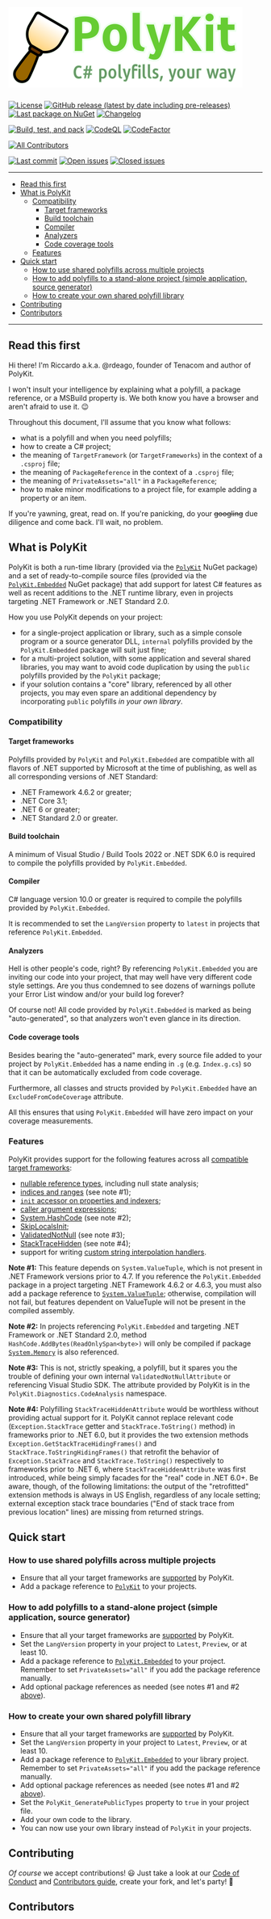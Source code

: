 # ![PolyKit - C# polyfills, your way](graphics/Readme.png)

[![License](https://img.shields.io/github/license/Tenacom/PolyKit.svg)](https://github.com/Tenacom/PolyKit/blob/main/LICENSE)
[![GitHub release (latest by date including pre-releases)](https://img.shields.io/github/v/release/Tenacom/PolyKit?include_prereleases)](https://github.com/Tenacom/PolyKit/releases)
[![Last package on NuGet](https://img.shields.io/nuget/v/PolyKit)](https://nuget.org/packages/PolyKit)
[![Changelog](https://img.shields.io/badge/changelog-Keep%20a%20Changelog%20v1.0.0-%23E05735)](https://github.com/Tenacom/PolyKit/blob/main/CHANGELOG.md)

[![Build, test, and pack](https://github.com/Tenacom/PolyKit/actions/workflows/build-test-pack.yml/badge.svg)](https://github.com/Tenacom/PolyKit/actions/workflows/build-test-pack.yml)
[![CodeQL](https://github.com/Tenacom/PolyKit/actions/workflows/codeql-analysis.yml/badge.svg)](https://github.com/Tenacom/PolyKit/actions/workflows/codeql-analysis.yml)
[![CodeFactor](https://www.codefactor.io/repository/github/Tenacom/PolyKit/badge)](https://www.codefactor.io/repository/github/Tenacom/PolyKit)

<!-- ALL-CONTRIBUTORS-BADGE:START - Do not remove or modify this section -->
[![All Contributors](https://img.shields.io/badge/all_contributors-1-orange.svg?style=flat-square)](#contributors)
<!-- ALL-CONTRIBUTORS-BADGE:END -->
[![Last commit](https://img.shields.io/github/last-commit/Tenacom/PolyKit.svg)](https://github.com/Tenacom/PolyKit/commits/main)
[![Open issues](https://img.shields.io/github/issues-raw/Tenacom/PolyKit.svg?label=open+issues)](https://github.com/Tenacom/PolyKit/issues?q=is%3Aissue+is%3Aopen+sort%3Aupdated-desc)
[![Closed issues](https://img.shields.io/github/issues-closed-raw/Tenacom/PolyKit.svg?label=closed+issues)](https://github.com/Tenacom/PolyKit/issues?q=is%3Aissue+is%3Aclosed+sort%3Aupdated-desc)

---

- [Read this first](#read-this-first)
- [What is PolyKit](#what-is-polykit)
  - [Compatibility](#compatibility)
    - [Target frameworks](#target-frameworks)
    - [Build toolchain](#build-toolchain)
    - [Compiler](#compiler)
    - [Analyzers](#analyzers)
    - [Code coverage tools](#code-coverage-tools)
  - [Features](#features)
- [Quick start](#quick-start)
  - [How to use shared polyfills across multiple projects](#how-to-use-shared-polyfills-across-multiple-projects)
  - [How to add polyfills to a stand-alone project (simple application, source generator)](#how-to-add-polyfills-to-a-stand-alone-project-simple-application-source-generator)
  - [How to create your own shared polyfill library](#how-to-create-your-own-shared-polyfill-library)
- [Contributing](#contributing)
- [Contributors](#contributors)

---

## Read this first

Hi there! I'm Riccardo a.k.a. @rdeago, founder of Tenacom and author of PolyKit.

I won't insult your intelligence by explaining what a polyfill, a package reference, or a MSBuild property is. We both know you have a browser and aren't afraid to use it. :wink:

Throughout this document, I'll assume that you know what follows:

- what is a polyfill and when you need polyfills;
- how to create a C# project;
- the meaning of `TargetFramework` (or `TargetFrameworks`) in the context of a `.csproj` file;
- the meaning of `PackageReference` in the context of a `.csproj` file;
- the meaning of `PrivateAssets="all"` in a `PackageReference`;
- how to make minor modifications to a project file, for example adding a property or an item.

If you're yawning, great, read on. If you're panicking, do your ~~googling~~ due diligence and come back. I'll wait, no problem.

## What is PolyKit

PolyKit is both a run-time library (provided via the [`PolyKit`](https://nuget.org/packages/PolyKit) NuGet package) and a set of ready-to-compile source files (provided via the [`PolyKit.Embedded`](https://nuget.org/packages/PolyKit.Embedded) NuGet package) that add support for latest C# features as well as recent additions to the .NET runtime library, even in projects targeting .NET Framework or .NET Standard 2.0.

How you use PolyKit depends on your project:

- for a single-project application or library, such as a simple console program or a source generator DLL, `internal` polyfills provided by the `PolyKit.Embedded` package will suit just fine;
- for a multi-project solution, with some application and several shared libraries, you may want to avoid code duplication by using the `public` polyfills provided by the `PolyKit` package;
- if your solution contains a "core" library, referenced by all other projects, you may even spare an additional dependency by incorporating `public` polyfills _in your own library_.

### Compatibility

#### Target frameworks

Polyfills provided by `PolyKit` and `PolyKit.Embedded` are compatible with all flavors of .NET supported by Microsoft at the time of publishing, as well as all corresponding versions of .NET Standard:

- .NET Framework 4.6.2 or greater;
- .NET Core 3.1;
- .NET 6 or greater;
- .NET Standard 2.0 or greater.

#### Build toolchain

A minimum of Visual Studio / Build Tools 2022 or .NET SDK 6.0 is required to compile the polyfills provided by `PolyKit.Embedded`.

#### Compiler

C# language version 10.0 or greater is required to compile the polyfills provided by `PolyKit.Embedded`.

It is recommended to set the `LangVersion` property to `latest` in projects that reference `PolyKit.Embedded`.

#### Analyzers

Hell is other people's code, right? By referencing `PolyKit.Embedded` you are inviting our code into your project, that may well have very different code style settings. Are you thus condemned to see dozens of warnings pollute your Error List window and/or your build log forever?

Of course not! All code provided by `PolyKit.Embedded` is marked as being "auto-generated", so that analyzers won't even glance in its direction.

#### Code coverage tools

Besides bearing the "auto-generated" mark, every source file added to your project by `PolyKit.Embedded` has a name ending in `.g` (e.g. `Index.g.cs`) so that it can be automatically excluded from code coverage.

Furthermore, all classes and structs provided by `PolyKit.Embedded` have an `ExcludeFromCodeCoverage` attribute.

All this ensures that using `PolyKit.Embedded` will have zero impact on your coverage measurements.

### Features

PolyKit provides support for the following features across all [compatible target frameworks](#target-frameworks):

- [nullable reference types](https://docs.microsoft.com/en-us/dotnet/csharp/nullable-references), including null state analysis;
- [indices and ranges](https://docs.microsoft.com/en-us/dotnet/csharp/whats-new/csharp-8#indices-and-ranges) (see note #1);
- [`init` accessor on properties and indexers](https://docs.microsoft.com/en-us/dotnet/csharp/language-reference/keywords/init);
- [caller argument expressions](https://docs.microsoft.com/en-us/dotnet/csharp/language-reference/attributes/caller-information#argument-expressions);
- [System.HashCode](https://docs.microsoft.com/en-us/dotnet/api/system.hashcode) (see note #2);
- [SkipLocalsInit](https://docs.microsoft.com/en-us/dotnet/csharp/language-reference/attributes/general#skiplocalsinit-attribute);
- [ValidatedNotNull](https://docs.microsoft.com/en-us/dotnet/api/microsoft.validatednotnullattribute) (see note #3);
- [StackTraceHidden](https://docs.microsoft.com/en-us/dotnet/api/system.diagnostics.stacktracehiddenattribute) (see note #4);
- support for writing [custom string interpolation handlers](https://docs.microsoft.com/en-us/dotnet/csharp/whats-new/tutorials/interpolated-string-handler).

**Note #1:** This feature depends on `System.ValueTuple`, which is not present in .NET Framework versions prior to 4.7. If you reference the `PolyKit.Embedded` package in a project targeting .NET Framework 4.6.2 or 4.6.3, you must also add a package reference to [`System.ValueTuple`](https://www.nuget.org/packages/System.ValueTuple); otherwise, compilation will not fail, but features dependent on ValueTuple will not be present in the compiled assembly.

**Note #2:** In projects referencing `PolyKit.Embedded` and targeting .NET Framework or .NET Standard 2.0, method `HashCode.AddBytes(ReadOnlySpan<byte>)` will only be compiled if package [`System.Memory`](https://www.nuget.org/packages/System.Memory) is also referenced.

**Note #3:** This is not, strictly speaking, a polyfill, but it spares you the trouble of defining your own internal `ValidatedNotNullAttribute` or referencing Visual Studio SDK. The attribute provided by PolyKit is in the `PolyKit.Diagnostics.CodeAnalysis` namespace.

**Note #4:** Polyfilling `StackTraceHiddenAttribute` would be worthless without providing actual support for it.
PolyKit cannot replace relevant code (`Exception.StackTrace` getter and `StackTrace.ToString()` method) in frameworks prior to .NET 6.0, but it provides the two extension methods `Exception.GetStackTraceHidingFrames()` and `StackTrace.ToStringHidingFrames()` that retrofit the behavior of `Exception.StackTrace` and `StackTrace.ToString()` respectively to frameworks prior to .NET 6, where `StackTraceHiddenAttribute` was first introduced, while being simply facades for the "real" code in .NET 6.0+.
Be aware, though, of the following limitations: the output of the "retrofitted" extension methods is always in US English, regardless of any locale setting; external exception stack trace boundaries ("End of stack trace from previous location" lines) are missing from returned strings.

## Quick start

### How to use shared polyfills across multiple projects

- Ensure that all your target frameworks are [supported](#target-frameworks) by PolyKit.
- Add a package reference to [`PolyKit`](https://nuget.org/packages/PolyKit) to your projects.

### How to add polyfills to a stand-alone project (simple application, source generator)

- Ensure that all your target frameworks are [supported](#target-frameworks) by PolyKit.
- Set the `LangVersion` property in your project to `Latest`, `Preview`, or at least 10.
- Add a package reference to [`PolyKit.Embedded`](https://nuget.org/packages/PolyKit.Embedded) to your project.  
Remember to set `PrivateAssets="all"` if you add the package reference manually.
- Add optional package references as needed (see notes #1 and #2 [above](#features)).

### How to create your own shared polyfill library

- Ensure that all your target frameworks are [supported](#target-frameworks) by PolyKit.
- Set the `LangVersion` property in your project to `Latest`, `Preview`, or at least 10.
- Add a package reference to [`PolyKit.Embedded`](https://nuget.org/packages/PolyKit.Embedded) to your library project.  
Remember to set `PrivateAssets="all"` if you add the package reference manually.
- Add optional package references as needed (see notes #1 and #2 [above](#features)).
- Set the `PolyKit_GeneratePublicTypes` property to `true` in your project file.
- Add your own code to the library.
- You can now use your own library instead of `PolyKit` in your projects.

## Contributing

_Of course_ we accept contributions! :smiley: Just take a look at our [Code of Conduct](https://github.com/Tenacom/.github/blob/main/CODE_OF_CONDUCT.md) and [Contributors guide](https://github.com/Tenacom/.github/blob/main/CONTRIBUTING.md), create your fork, and let's party! :tada:

## Contributors

<!-- ALL-CONTRIBUTORS-LIST:START - Do not remove or modify this section -->
<!-- prettier-ignore-start -->
<!-- markdownlint-disable -->

<!-- markdownlint-restore -->
<!-- prettier-ignore-end -->

<!-- ALL-CONTRIBUTORS-LIST:END -->
